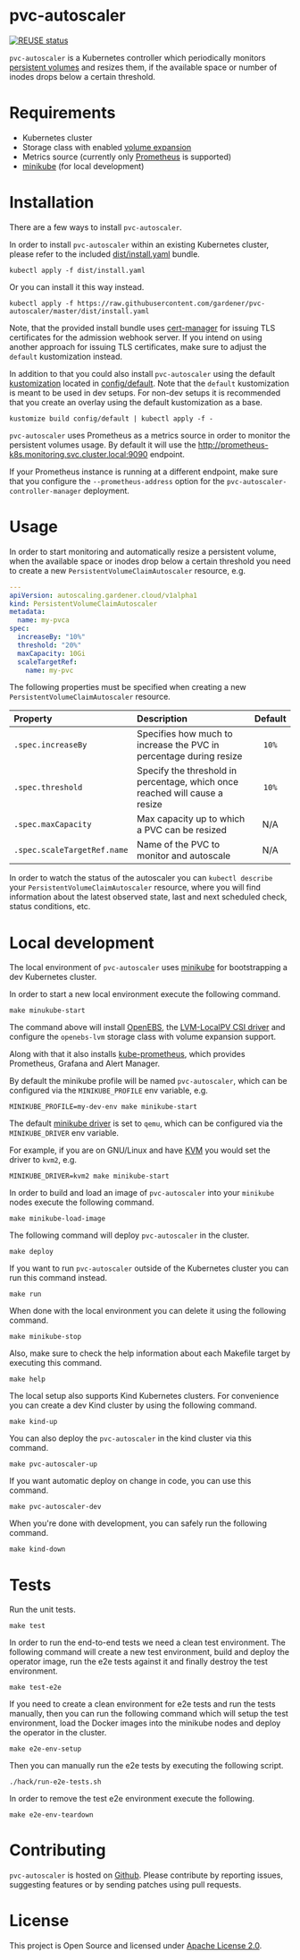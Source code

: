 # pvc-autoscaler

[![REUSE status](https://api.reuse.software/badge/github.com/gardener/pvc-autoscaler)](https://api.reuse.software/info/github.com/gardener/pvc-autoscaler)

`pvc-autoscaler` is a Kubernetes controller which periodically monitors
[persistent volumes](https://kubernetes.io/docs/concepts/storage/persistent-volumes/) and
resizes them, if the available space or number of inodes drops below a certain
threshold.

# Requirements

- Kubernetes cluster
- Storage class with enabled
  [volume expansion](https://kubernetes.io/docs/concepts/storage/storage-classes/#allow-volume-expansion)
- Metrics source (currently only [Prometheus](https://prometheus.io/) is supported)
- [minikube](https://minikube.sigs.k8s.io/docs/) (for local development)

# Installation

There are a few ways to install `pvc-autoscaler`.

In order to install `pvc-autoscaler` within an existing Kubernetes cluster,
please refer to the included [dist/install.yaml](./dist/install.yaml) bundle.

``` shell
kubectl apply -f dist/install.yaml
```

Or you can install it this way instead.

``` shell
kubectl apply -f https://raw.githubusercontent.com/gardener/pvc-autoscaler/master/dist/install.yaml
```

Note, that the provided install bundle uses
[cert-manager](https://cert-manager.io/) for issuing TLS certificates for the
admission webhook server. If you intend on using another approach for issuing
TLS certificates, make sure to adjust the `default` kustomization instead.

In addition to that you could also install `pvc-autoscaler` using the default
[kustomization](https://kubectl.docs.kubernetes.io/references/kustomize/glossary/#kustomization)
located in [config/default](./config/default). Note that the `default`
kustomization is meant to be used in dev setups. For non-dev setups it is
recommended that you create an overlay using the default kustomization as a base.

``` shell
kustomize build config/default | kubectl apply -f -
```

`pvc-autoscaler` uses Prometheus as a metrics source in order to monitor the
persistent volumes usage. By default it will use the
http://prometheus-k8s.monitoring.svc.cluster.local:9090 endpoint.

If your Prometheus instance is running at a different endpoint, make sure that
you configure the `--prometheus-address` option for the
`pvc-autoscaler-controller-manager` deployment.

# Usage

In order to start monitoring and automatically resize a persistent volume, when
the available space or inodes drop below a certain threshold you need to
create a new `PersistentVolumeClaimAutoscaler` resource, e.g.

``` yaml
---
apiVersion: autoscaling.gardener.cloud/v1alpha1
kind: PersistentVolumeClaimAutoscaler
metadata:
  name: my-pvca
spec:
  increaseBy: "10%"
  threshold: "20%"
  maxCapacity: 10Gi
  scaleTargetRef:
    name: my-pvc
```

The following properties must be specified when creating a new
`PersistentVolumeClaimAutoscaler` resource.

| Property                    | Description                                                                 | Default |
|:----------------------------|:----------------------------------------------------------------------------|:-------:|
| `.spec.increaseBy`          | Specifies how much to increase the PVC in percentage during resize          | `10%`   |
| `.spec.threshold`           | Specify the threshold in percentage, which once reached will cause a resize | `10%`   |
| `.spec.maxCapacity`         | Max capacity up to which a PVC can be resized                               | N/A     |
| `.spec.scaleTargetRef.name` | Name of the PVC to monitor and autoscale                                    | N/A     |

In order to watch the status of the autoscaler you can `kubectl describe` your
`PersistentVolumeClaimAutoscaler` resource, where you will find information
about the latest observed state, last and next scheduled check, status
conditions, etc.

# Local development

The local environment of `pvc-autoscaler` uses
[minikube](https://minikube.sigs.k8s.io/docs/) for bootstrapping a dev
Kubernetes cluster.

In order to start a new local environment execute the following command.

``` shell
make minukube-start
```

The command above will install [OpenEBS](https://openebs.io/), the
[LVM-LocalPV CSI driver](https://github.com/openebs/lvm-localpv) and configure the
`openebs-lvm` storage class with volume expansion support.

Along with that it also installs
[kube-prometheus](https://github.com/prometheus-operator/kube-prometheus), which
provides Prometheus, Grafana and Alert Manager.

By default the minikube profile will be named `pvc-autoscaler`, which can be
configured via the `MINIKUBE_PROFILE` env variable, e.g.

``` shell
MINIKUBE_PROFILE=my-dev-env make minikube-start
```

The default [minikube driver](https://minikube.sigs.k8s.io/docs/drivers/) is set
to `qemu`, which can be configured via the `MINIKUBE_DRIVER` env variable.

For example, if you are on GNU/Linux and have
[KVM](https://en.wikipedia.org/wiki/Kernel-based_Virtual_Machine) you would set
the driver to `kvm2`, e.g.

``` shell
MINIKUBE_DRIVER=kvm2 make minikube-start
```

In order to build and load an image of `pvc-autoscaler` into your `minikube`
nodes execute the following command.

``` shell
make minikube-load-image
```

The following command will deploy `pvc-autoscaler` in the cluster.

``` shell
make deploy
```

If you want to run `pvc-autoscaler` outside of the Kubernetes cluster you can
run this command instead.

``` shell
make run
```

When done with the local environment you can delete it using the following
command.

``` shell
make minikube-stop
```

Also, make sure to check the help information about each Makefile target by
executing this command.

``` shell
make help
```

The local setup also supports Kind Kubernetes clusters. For convenience you can create a dev Kind cluster by using the following command.

```shell
make kind-up
```

You can also deploy the `pvc-autoscaler` in the kind cluster via this command.

```shell
make pvc-autoscaler-up
```

If you want automatic deploy on change in code, you can use this command.

```shell
make pvc-autoscaler-dev
```

When you're done with development, you can safely run the following command.

```shell
make kind-down
```

# Tests

Run the unit tests.

``` shell
make test
```

In order to run the end-to-end tests we need a clean test environment.  The
following command will create a new test environment, build and deploy the
operator image, run the e2e tests against it and finally destroy the test
environment.

``` shell
make test-e2e
```

If you need to create a clean environment for e2e tests and run the tests
manually, then you can run the following command which will setup the test
environment, load the Docker images into the minikube nodes and deploy the
operator in the cluster.

``` shell
make e2e-env-setup
```

Then you can manually run the e2e tests by executing the following script.

``` shell
./hack/run-e2e-tests.sh
```

In order to remove the test e2e environment execute the following.

``` shell
make e2e-env-teardown
```

# Contributing

`pvc-autoscaler` is hosted on
[Github](https://github.com/gardener/pvc-autoscaler). Please contribute by
reporting issues, suggesting features or by sending patches using pull requests.

# License

This project is Open Source and licensed under
[Apache License 2.0](https://www.apache.org/licenses/LICENSE-2.0).
